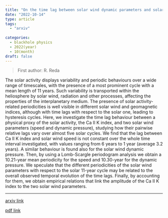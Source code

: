 ```yaml
---
title: "On the time lag between solar wind dynamic parameters and solar activity UV proxies"
date: "2022-10-14"
type: article
tags:
  - "arxiv"
  
categories:
  - blackhole physics
  - 2022(year)
  - 10(month)
draft: false
---
```

> First author: R. Reda

 The solar activity displays variability and periodic behaviours over a wide
range of timescales, with the presence of a most prominent cycle with a mean
length of 11 years. Such variability is transported within the heliosphere by
solar wind, radiation and other processes, affecting the properties of the
interplanetary medium. The presence of solar activity-related periodicities is
well visible in different solar wind and geomagnetic indices, although with
time lags with respect to the solar one, leading to hysteresis cycles. Here, we
investigate the time lag behaviour between a physical proxy of the solar
activity, the Ca II K index, and two solar wind parameters (speed and dynamic
pressure), studying how their pairwise relative lags vary over almost five
solar cycles. We find that the lag between Ca II K index and solar wind speed
is not constant over the whole time interval investigated, with values ranging
from 6 years to 1 year (average 3.2 years). A similar behaviour is found also
for the solar wind dynamic pressure. Then, by using a Lomb-Scargle periodogram
analysis we obtain a 10.21-year mean periodicity for the speed and 10.30-year
for the dynamic pressure. We speculate that the different periodicities of the
solar wind parameters with respect to the solar 11-year cycle may be related to
the overall observed temporal evolution of the time lags. Finally, by
accounting for them, we obtain empirical relations that link the amplitude of
the Ca II K index to the two solar wind parameters.

---
[arxiv link](http://arxiv.org/abs/2210.07855v1)

[pdf link](http://arxiv.org/pdf/2210.07855v1)